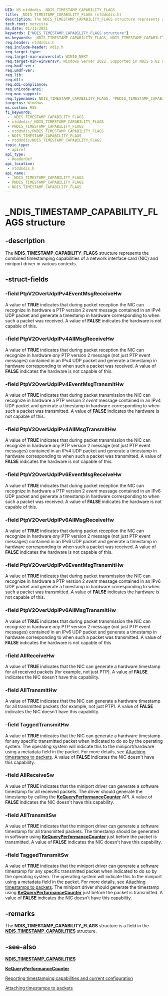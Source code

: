 ```yaml
---
UID: NS:ntddndis._NDIS_TIMESTAMP_CAPABILITY_FLAGS
title: _NDIS_TIMESTAMP_CAPABILITY_FLAGS (ntddndis.h)
description: The NDIS_TIMESTAMP_CAPABILITY_FLAGS structure represents a network interface card (NIC)'s timestamping capabilities in various contexts.
tech.root: netvista
ms.date: 01/31/2021
keywords: ["NDIS_TIMESTAMP_CAPABILITY_FLAGS structure"]
ms.keywords: _NDIS_TIMESTAMP_CAPABILITY_FLAGS, NDIS_TIMESTAMP_CAPABILITY_FLAGS, *PNDIS_TIMESTAMP_CAPABILITY_FLAGS,
req.header: ntddndis.h
req.include-header: ndis.h
req.target-type: 
req.target-min-winverclnt: WIN10_NEXT
req.target-min-winversvr: Windows Server 2022. Supported in NDIS 6.82 and later.
req.kmdf-ver: 
req.umdf-ver: 
req.lib: 
req.dll: 
req.ddi-compliance: 
req.unicode-ansi: 
req.max-support: 
req.typenames: NDIS_TIMESTAMP_CAPABILITY_FLAGS, *PNDIS_TIMESTAMP_CAPABILITY_FLAGS
targetos: Windows
ms.custom: RS5
f1_keywords:
 - _NDIS_TIMESTAMP_CAPABILITY_FLAGS
 - ntddndis/_NDIS_TIMESTAMP_CAPABILITY_FLAGS
 - PNDIS_TIMESTAMP_CAPABILITY_FLAGS
 - ntddndis/PNDIS_TIMESTAMP_CAPABILITY_FLAGS
 - NDIS_TIMESTAMP_CAPABILITY_FLAGS
 - ntddndis/NDIS_TIMESTAMP_CAPABILITY_FLAGS
topic_type:
 - apiref
api_type:
 - HeaderDef
api_location:
 - ntddndis.h
api_name:
 - _NDIS_TIMESTAMP_CAPABILITY_FLAGS
 - PNDIS_TIMESTAMP_CAPABILITY_FLAGS
 - NDIS_TIMESTAMP_CAPABILITY_FLAGS
---
```


# _NDIS_TIMESTAMP_CAPABILITY_FLAGS structure

## -description

The **NDIS_TIMESTAMP_CAPABILITY_FLAGS** structure represents the combined timestamping capabilities of a network interface card (NIC) and miniport driver in various contexts.

## -struct-fields

### -field PtpV2OverUdpIPv4EventMsgReceiveHw

A value of **TRUE** indicates that during packet reception the NIC can recognize in hardware a PTP version 2 *event* message contained in an IPv4 UDP packet and generate a timestamp in hardware corresponding to when such a packet was received. A value of **FALSE** indicates the hardware is not capable of this.

### -field PtpV2OverUdpIPv4AllMsgReceiveHw

A value of **TRUE** indicates that during packet reception the NIC can recognize in hardware *any* PTP version 2 message (not just PTP event messages) contained in an IPv4 UDP packet and generate a timestamp in hardware corresponding to when such a packet was received. A value of **FALSE** indicates the hardware is not capable of this.

### -field PtpV2OverUdpIPv4EventMsgTransmitHw

A value of **TRUE** indicates that during packet transmission the NIC can recognize in hardware a PTP version 2 *event* message contained in an IPv4 UDP packet and generate a timestamp in hardware corresponding to when such a packet was transmitted. A value of **FALSE** indicates the hardware is not capable of this.

### -field PtpV2OverUdpIPv4AllMsgTransmitHw

A value of **TRUE** indicates that during packet transmission the NIC can recognize in hardware *any* PTP version 2 message (not just PTP event messages) contained in an IPv4 UDP packet and generate a timestamp in hardware corresponding to when such a packet was transmitted. A value of **FALSE** indicates the hardware is not capable of this.

### -field PtpV2OverUdpIPv6EventMsgReceiveHw

A value of **TRUE** indicates that during packet reception the NIC can recognize in hardware a PTP version 2 *event* message contained in an IPv6 UDP packet and generate a timestamp in hardware corresponding to when such a packet was received. A value of **FALSE** indicates the hardware is not capable of this.

### -field PtpV2OverUdpIPv6AllMsgReceiveHw

A value of **TRUE** indicates that during packet reception the NIC can recognize in hardware *any* PTP version 2 message (not just PTP event messages) contained in an IPv6 UDP packet and generate a timestamp in hardware corresponding to when such a packet was received. A value of **FALSE** indicates the hardware is not capable of this.

### -field PtpV2OverUdpIPv6EventMsgTransmitHw

A value of **TRUE** indicates that during packet transmission the NIC can recognize in hardware a PTP version 2 *event* message contained in an IPv6 UDP packet and generate a timestamp in hardware corresponding to when such a packet was transmitted. A value of **FALSE** indicates the hardware is not capable of this.

### -field PtpV2OverUdpIPv6AllMsgTransmitHw

A value of **TRUE** indicates that during packet transmission the NIC can recognize in hardware *any* PTP version 2 message (not just PTP event messages) contained in an IPv6 UDP packet and generate a timestamp in hardware corresponding to when such a packet was transmitted. A value of **FALSE** indicates the hardware is not capable of this

### -field AllReceiveHw

A value of **TRUE** indicates that the NIC can generate a hardware timestamp for all received packets (for example, not just PTP). A value of **FALSE** indicates the NIC doesn't have this capability.

### -field AllTransmitHw

A value of **TRUE** indicates that the NIC can generate a hardware timestamp for all transmitted packets (for example, not just PTP). A value of **FALSE** indicates the NIC doesn't have this capability.

### -field TaggedTransmitHw

A value of **TRUE** indicates that the NIC can generate a hardware timestamp for any specific transmitted packet when indicated to do so by the operating system. The operating system will indicate this to the miniport/hardware using a metadata field in the packet. For more details, see [Attaching timestamps to packets](/windows-hardware/drivers/network/attaching-timestamps-to-packets). A value of **FALSE** indicates the NIC doesn't have this capability.

### -field AllReceiveSw

A value of **TRUE** indicates that the miniport driver can generate a software timestamp for all received packets. The driver should generate the timestamp by calling the [**KeQueryPerformanceCounter**](../ntifs/nf-ntifs-kequeryperformancecounter.md) API. A value of **FALSE** indicates the NIC doesn't have this capability.

### -field AllTransmitSw

A value of **TRUE** indicates that the miniport driver can generate a software timestamp for all transmitted packets. The timestamp should be generated in software using [**KeQueryPerformanceCounter**](../ntifs/nf-ntifs-kequeryperformancecounter.md) just before the packet is transmitted. A value of **FALSE** indicates the NIC doesn't have this capability.

### -field TaggedTransmitSw

A value of **TRUE** indicates that the miniport driver can generate a software timestamp for any specific transmitted packet when indicated to do so by the operating system. The operating system will indicate this to the miniport using a metadata field in the packet. For more details, see [Attaching timestamps to packets](/windows-hardware/drivers/network/attaching-timestamps-to-packets). The miniport driver should generate the timestamp using [**KeQueryPerformanceCounter**](../ntifs/nf-ntifs-kequeryperformancecounter.md) just before the packet is transmitted. A value of **FALSE** indicates the NIC doesn't have this capability.

## -remarks

The **NDIS_TIMESTAMP_CAPABILITY_FLAGS** structure is a field in the [**NDIS_TIMESTAMP_CAPABILITIES**](ns-ntddndis-_ndis_timestamp_capabilities.md) structure. 

## -see-also

[**NDIS_TIMESTAMP_CAPABILITIES**](ns-ntddndis-_ndis_timestamp_capabilities.md)

[**KeQueryPerformanceCounter**](../ntifs/nf-ntifs-kequeryperformancecounter.md)

[Reporting timestamping capabilities and current configuration](/windows-hardware/drivers/network/reporting-timestamping-capabilities)

[Attaching timestamps to packets](/windows-hardware/drivers/network/attaching-timestamps-to-packets)
